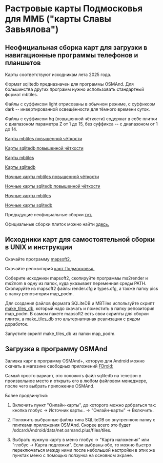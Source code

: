 # Растровые карты Подмосковья для ММБ ("карты Славы Завьялова")

## Неофициальная сборка карт для загрузки в навигационные программы телефонов и планшетов

Карты соответствуют исходникам лета 2025 года.

Формат sqlitedb предназначен для программы OSMAnd.
Для большинства других программ нужно использовать стандартный формат mbtiles.

Файлы с суффиксом light отрисованы в обычном режиме, с суффиксом dark -- инвертированной освещённости для тёмного времени суток.

Файлы с суффиксом hq (повышенной чёткости) содержат в себе плитки с диапазоном параметра Z от 1 до 15, без суффикса -- с диапазоном от 1 до 14.

[Карты mbtiles повышенной чёткости](https://github.com/kazantsev-a-s/slazav-tiles/releases/download/2025.06/slazav-light-hq.mbtiles)

[Карты sqlitedb повышенной чёткости](https://github.com/kazantsev-a-s/slazav-tiles/releases/download/2025.06/slazav-light-hq.sqlitedb)

[Карты mbtiles](https://github.com/kazantsev-a-s/slazav-tiles/releases/download/2025.06/slazav-light.mbtiles)

[Карты sqlitedb](https://github.com/kazantsev-a-s/slazav-tiles/releases/download/2025.06/slazav-light.sqlitedb)

[Ночные карты mbtiles повышенной чёткости](https://github.com/kazantsev-a-s/slazav-tiles/releases/download/2025.06/slazav-dark-hq.mbtiles)

[Ночные карты sqlitedb повышенной чёткости](https://github.com/kazantsev-a-s/slazav-tiles/releases/download/2025.06/slazav-dark-hq.sqlitedb)

[Ночные карты mbtiles](https://github.com/kazantsev-a-s/slazav-tiles/releases/download/2025.06/slazav-dark.mbtiles)

[Ночные карты sqlitedb](https://github.com/kazantsev-a-s/slazav-tiles/releases/download/2025.06/slazav-dark.sqlitedb)

Предыдущие неофициальные сборки [тут.](https://github.com/kazantsev-a-s/slazav-tiles/releases)

Официальные сборки плиток можно найти [здесь.](https://slazav.xyz/maps/podm.htm)

## Исходники карт для самостоятельной сборки в UNIX и инструкции

Скачайте программу [mapsoft2.](https://github.com/slazav/mapsoft2)

Скачайте репозиторий [карт Подмосковья.](https://github.com/slazav/map_podm)

Соберите исходники mapsoft2, скопируйте программы ms2render и ms2nom в одну из папок, куда указывает переменная среды PATH. Скопируйте из mapsoft2 файлы render.cfg и types.cfg, а также папку pics в папку репозитория map_podm.

Для создания файлов формата SQLiteDB и MBTiles используйте скрипт [make_tiles_db](https://github.com/kazantsev-a-s/slazav-tiles/raw/master/make_tiles_db), который надо скачать и поместить в папку репозитория map_podm.
В самом пакете mapsoft2 есть свои скрипты для сборки плиток, а make_tiles_db это альтернативная реализация с рядом доработок.

Запустите скрипт make_tiles_db из папки map_podm.

## Загрузка в программу OSMAnd

Заливка карт в программу OSMAnd+, которую для Android можно скачать в магазине свободных приложений [FDroid:](https://f-droid.org/)

Самый просто вариант, это положить файл sqlitedb на телефон в произвольное место и открыть его в любом файловом менеджере, после чего выбрать приложение OSMAnd.

Более продвинутый:

1) Включить пункт "Онлайн-карты", до которого можно добраться так: кнопка глобус -> Источник карты.. -> "Онлайн-карты" -> Включить.

2) Положить выбранные файлы типа SQLiteDB во внутреннюю папку с плитками приложения OSMAnd. Скорее всего это будет /sdcard/Android/data/net.osmand.plus/files/tiles.

3) Выбрать нужную карту в меню глобус -> "Карта наложения" или "глобус -> Карта подложки". Если выбраны обе, то можно быстро переключаться между ними после небольшой настройки в этих же пунктах меню с помощью ползунка на основном экране.

<!-- Yandex.Metrika counter -->
<script type="text/javascript" >
    (function (d, w, c) {
        (w[c] = w[c] || []).push(function() {
            try {
                w.yaCounter50082013 = new Ya.Metrika2({
                    id:50082013,
                    clickmap:true,
                    trackLinks:true,
                    accurateTrackBounce:true
                });
            } catch(e) { }
        });

        var n = d.getElementsByTagName("script")[0],
            s = d.createElement("script"),
            f = function () { n.parentNode.insertBefore(s, n); };
        s.type = "text/javascript";
        s.async = true;
        s.src = "https://mc.yandex.ru/metrika/tag.js";

        if (w.opera == "[object Opera]") {
            d.addEventListener("DOMContentLoaded", f, false);
        } else { f(); }
    })(document, window, "yandex_metrika_callbacks2");
</script>
<noscript><div><img src="https://mc.yandex.ru/watch/50082013" style="position:absolute; left:-9999px;" alt="" /></div></noscript>
<!-- /Yandex.Metrika counter -->
